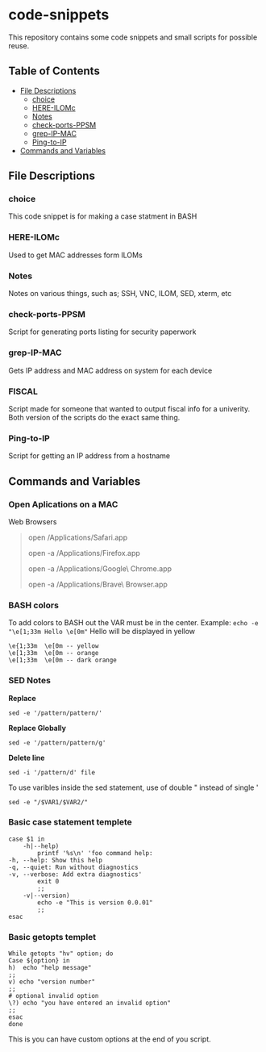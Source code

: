 # code-snippets
This repository contains some code snippets and small scripts for possible reuse.

## Table of Contents

* [File Descriptions](#file-descriptions)
	* [choice](#choice)
	* [HERE-ILOMc](#here-ilomc)
	* [Notes](#notes)
	* [check-ports-PPSM](#check-ports-ppsm)
	* [grep-IP-MAC](#grep-ip-mac)
	* [Ping-to-IP](#ping-to-ip)
* [Commands and Variables](#commands-and-variables)

## File Descriptions 
### choice
This code snippet is for making a case statment in BASH

### HERE-ILOMc
Used to get MAC addresses form ILOMs

### Notes
Notes on various things, such as; SSH, VNC, ILOM, SED, xterm, etc

### check-ports-PPSM
Script for generating ports listing for security paperwork

### grep-IP-MAC
Gets IP address and MAC address on system for each device

### FISCAL
Script made for someone that wanted to output fiscal info for a univerity. Both version of the scripts do the exact same thing.

### Ping-to-IP
Script for getting an IP address from a hostname

## Commands and Variables  
### Open Aplications on a MAC
Web Browsers 
> open /Applications/Safari.app
> 
> open -a /Applications/Firefox.app
> 
> open -a /Applications/Google\ Chrome.app
> 
> open -a /Applications/Brave\ Browser.app
>

 ### BASH colors 
 To add colors to BASH out the VAR must be in the center.
 Example: ```echo -e "\e[1;33m Hello \e[0m"``` Hello will be displayed in yellow
 ```
\e{1;33m  \e[0m -- yellow
\e[1;33m  \e[0m -- orange
\e[1;33m  \e[0m -- dark orange
```
### SED Notes
**Replace**
``` 
sed -e '/pattern/pattern/'
```
__Replace Globally__
```
sed -e '/pattern/pattern/g'
```
**Delete line**
```
sed -i '/pattern/d' file
```
To use varibles inside the sed statement, use of double " instead of single '
```
sed -e "/$VAR1/$VAR2/"
```
### Basic case statement templete
```
case $1 in
    -h|--help)
        printf '%s\n' 'foo command help:
-h, --help: Show this help
-q, --quiet: Run without diagnostics
-v, --verbose: Add extra diagnostics'
        exit 0
        ;;
    -v|--version)
	    echo -e "This is version 0.0.01"
        ;;	   
esac
```

### Basic getopts templet
```
While getopts "hv" option; do
Case ${option} in
h)  echo "help message"
;;
v) echo "version number"
;;
# optional invalid option
\?) echo "you have entered an invalid option"
;;
esac
done
```
This is you can have custom options at the end of you script.

